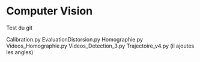 # Computer Vision

Test du git

Calibration.py
EvaluationDistorsion.py
Homographie.py
Videos_Homographie.py
Videos_Detection_3.py
Trajectoire_v4.py (il ajoutes les angles)